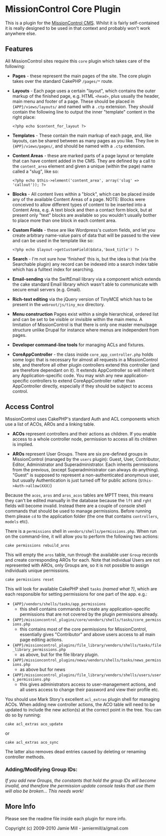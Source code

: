 # MissionControl Core Plugin

This is a plugin for the [MissionControl CMS](http://github.com/jamiemill/missioncontrol). Whilst it is fairly self-contained it is really designed to be used in that context and probably won't work anywhere else.

## Features

All MissionControl sites require this `core` plugin which takes care of the following:

*	__Pages__ - these represent the main pages of the site. The core plugin takes over the standard CakePHP `/pages/*` route.

*	__Layouts__ - Each page uses a certain "layout", which contains the outer markup of the finished page, e.g. HTML `<head>`, plus usually the header, main menu and footer of a page. These should be placed in `{APP}/views/layouts/` and named with a `.ctp` extension. They should contain the following line to output the inner "template" content in the right place:
	
		<?php echo $content_for_layout ?>
	
*	__Templates__ -  These contain the main markup of each page, and, like layouts, can be shared between as many pages as you like. They live in `{APP}/views/pages/`, and should be named with a `.ctp` extension.

*	__Content Areas__ - these are marked parts of a page layout or template that can have content added in the CMS. They are defined by a call to the `content_area` element and given a unique (within the page) name called a "slug", like so:
	
		<?php echo $this->element('content_area', array('slug' => 'callout')); ?>

*	__Blocks__ - All content lives within a "block", which can be placed inside any of the available Content Areas of a page. NOTE: Blocks were conceived to allow different types of content to be inserted into a Content Area, e.g. A text block and then a contact form block, but at present only "text" blocks are available so you wouldn't usually bother to place more than one block in each content area.

*	__Custom Fields__ - these are like Wordpress's custom fields, and let you create arbitrary name-value pairs of data that will be passed to the view and can be used in the template like so:

		<?php echo $layout->getCustomField($data,'box4_title') ?>

*	__Search__ - I'm not sure how 'finished' this is, but the idea is that (via the Searchable plugin) any record can be indexed into a search index table which has a fulltext index for searching.

*	__Email-sending__ via the SwiftEmail library via a component which extends the cake standard Email library which wasn't able to communicate with secure email servers (e.g. Gmail).

*	__Rich-text editing__ via the jQuery version of TinyMCE which has to be present in the `webroot/js/tiny_mce` directory.

*	__Menu construction__ Pages exist within a single hierarchical, ordered list and can be set to be visible or invisible within the main menu. A limitation of MissionControl is that there is only one master menu/page structure unlike Drupal for instance where menus are independent from pages.

*	__Developer command-line tools__ for managing ACLs and fixtures.

*	__CoreAppController__ - the class inside `core_app_controller.php` holds some logic that is necessary for almost all requests in a MissionControl site, and therefore all other plugin controllers extend this controller (and are therefore dependant on it). It extends AppController so will inherit any Application-specific code. You may wish any new application-specific controllers to extend CoreAppController rather than AppController directly, especially if they should be subject to access control.


## Access Control

MissionControl uses CakePHP's standard Auth and ACL components which use a list of ACOs, AROs and a linking table.

*	__ACOs__ represent controllers and their actions as children. If you enable access to a whole controller node, permission to access all its children is implied.

*	__AROs__ represent User Groups. There are six pre-defined groups in MissionControl (managed by the `users` plugin): Guest, User, Contributor, Editor, Administrator and Superadministrator. Each inherits permissions from the previous, (except Superadministrator can always do anything). "Guest" is supposed to represent a non-authenticated anonymous user, but usually Authentication is just turned off for public actions (`$this->Auth->allow(XXX)`)

Because the `acos`, `aros` and `aros_acos` tables are MPTT trees, this means they can't be edited manually in the database because the `lft` and `rght` fields will become invalid. Instead there are a couple of console shell commands that should be used to manage permissions. Before running them please `cd` to the application folder (the one that contains `controllers`, `models` etc).

There is a `permissions` shell in `vendors/shells/permissions.php`. When run on the command-line, it will allow you to perform the following two actions:

	cake permissions rebuild_aros

This will empty the `aros` table, run through the available user `Group` records and create corresponding AROs for each. Note that individual Users are not represented with AROs, only Groups are, so it is not possible to assign individuals unique permissions.

	cake permissions reset

This will look for available CakePHP shell `tasks` _(named what ?)_, which are each responsible for setting permissions for one part of the app. e.g.:

*	`{APP}/vendors/shells/tasks/app_permissions`
	- this shell contains commands to create any application-specific permissions that are not covered by the plugin permissions already.
*	`{APP}/missioncontrol_plugins/core/vendors/shells/tasks/core_permissions.php`
	- this contains most of the core permissions for MissionControl, essentially gives "Contributor" and above users access to all main page editing actions.
*	`{APP}/missioncontrol_plugins/file_library/vendors/shells/tasks/file_library_permissions.php`
	- as above, but for the file library plugin.
*	`{APP}/missioncontrol_plugins/news/vendors/shells/tasks/news_permissions.php`
	- as above but for news
*	`{APP}/missioncontrol_plugins/file_library/vendors/shells/users/users_permissions.php`
	- this gives administrators access to user-management actions, and all users access to change their password and view their profile etc.

You should use Mark Story's excellent `acl_extras` plugin shell for managing ACOs. When adding new controller actions, the ACO table will need to be updated to include the new action(s) at the correct point in the tree. You can do so by running:

	cake acl_extras aco_update

or

	cake acl_extras aco_sync
	
The latter also removes dead entries caused by deleting or renaming controller methods.

### Adding/Modifying Group IDs:

_If you add new Groups, the constants that hold the group IDs will become invalid, and therefore the permission update console tasks that use them will also be broken... This needs work!_


## More Info

Please see the readme file inside each plugin for more info.


Copyright (c) 2009-2010 Jamie Mill - jamiermill/a/gmail.com